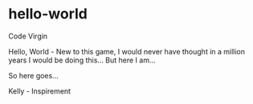 # hello-world
Code Virgin

Hello, World -  New to this game, I would never have thought in a million years I would be doing this... But here I am...

So here goes...

Kelly - Inspirement
